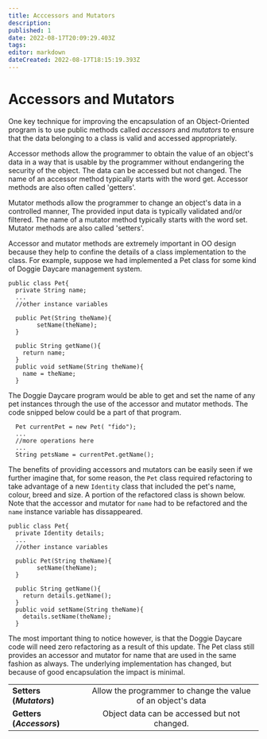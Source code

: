 ```yaml
---
title: Acccessors and Mutators
description: 
published: 1
date: 2022-08-17T20:09:29.403Z
tags: 
editor: markdown
dateCreated: 2022-08-17T18:15:19.393Z
---
```



# Accessors and Mutators

One key technique for improving the encapsulation of an Object-Oriented program is to use public methods called *accessors* and *mutators* to ensure that the data belonging to a class is valid and accessed appropriately.


Accessor methods allow the programmer to obtain the value of an object's data in a way that is usable by the programmer without endangering the security of the object. The data can be accessed but not changed. The name of an accessor method typically starts with the word get. Accessor methods are also often called 'getters'.

Mutator methods allow the programmer to change an object's data in a controlled manner, The provided input data is typically validated and/or filtered. The name of a mutator method typically starts with the word set. Mutator methods are also called 'setters'.

Accessor and mutator methods are extremely important in OO design because they help to confine the details of a class implementation to the class. For example, suppose we had implemented a Pet class for some kind of Doggie Daycare management system.  

```
public class Pet{
  private String name;
  ...
  //other instance variables
  
  public Pet(String theName){
		setName(theName);
  }
  
  public String getName(){
    return name;
  }
  public void setName(String theName){
    name = theName;  
  }
```
The Doggie Daycare program would be able to get and set the name of any pet instances through the use of the accessor and mutator methods. The code snipped below could be a part of that program.
```
  Pet currentPet = new Pet( "fido");
  ... 
  //more operations here
  ...
  String petsName = currentPet.getName();
```
The benefits of providing accessors and mutators can be easily seen if we further imagine that, for some reason, the `Pet` class required refactoring to take advantage of a new `Identity` class that included the pet's name, colour, breed and size.  A portion of the refactored class is shown below. Note that the accessor and mutator for `name` had to be refactored and the `name` instance variable has dissappeared.

```
public class Pet{
  private Identity details;
  ...
  //other instance variables
  
  public Pet(String theName){
		setName(theName);
  }
  
  public String getName(){
    return details.getName();
  }
  public void setName(String theName){
    details.setName(theName); 
  }
```
The most important thing to notice however, is that the Doggie Daycare code will need zero refactoring as a result of this update.  The Pet class still provides an accessor and mutator for name that are used in the same fashion as always. The underlying implementation has changed, but because of good encapsulation the impact is minimal.


|       |  |
| :---        |    :----:   |
| **Setters (***Mutators***)**     | Allow the programmer to change the value of an object's data
| **Getters (***Accessors***)**   | Object data can be accessed but not changed.   




